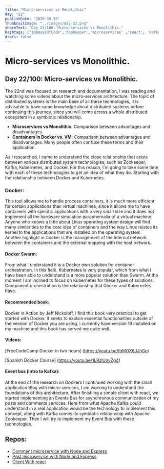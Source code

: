 ```yaml
---
title: "Micro-services vs Monolithic"
day: "22"
publishDate: "2020-08-30"
thumbnailImage: "../images/day-22.png"
shareText: "Day 22/100: Micro-services vs Monolithic."
hashtags: ["100DaysOfCode",'zookeeper','microservices' ,'react', 'kafka', 'dockerswarm', 'Monolithic', 'eventbus', 'async', 'docker']
draft: false
---
```


# Micro-services vs Monolithic.

## **Day 22/100: Micro-services vs Monolithic**.

The 22nd was focused on research and documentation, I was reading and watching some videos about the micro-services architecture. The topic of distributed systems is the main base of all these technologies, it is advisable to have some knowledge about distributed systems before continuing this journey, since you will come across a whole distributed ecosystem in a symbiotic relationship.
* **Microservices vs Monolithic**: Comparison between advantages and disadvantages.
* **Containers in Docker vs. VM**: Comparison between advantages and disadvantages. Many people often confuse these terms and their application.

As I researched, I came to understand the close relationship that exists between various distributed system technologies, such as Zookeeper, Kafka, Kubernetes, and Docker. For this reason, I'm going to take some time with each of these technologies to get an idea of ​​what they do. Starting with the relationship between Docker and Kubernetes.

### Docker:
This tool allows me to handle process containers, it is much more efficient for certain applications than virtual machines, since it allows me to have containers with specific applications with a very small size and it does not implement all the hardware simulation paraphernalia of a virtual machine. Anyone who knows a little about Linux operating system design will find many similarities to the core idea of ​​containers and the way Linux relates its kernel to the applications that are installed on the operating system. Another highlight in Docker is the management of the internal network between the containers and the external mapping with the host network.

#### Docker Swarm:
From what I understand it is a Docker own solution for container orchestration. In this field, Kubernetes is very popular, which from what I have been able to understand is a more popular solution than Swarm. At the moment I am inclined to focus on Kubernetes for these types of solutions. Component orchestration is the relationship that Docker and Kubernetes have.

#### **Recommended book**:

Docker in Action by Jeff Nickoloff, I find this book very practical to get started with Docker. It seeks to explain essential functionalities outside of the version of Docker you are using. I currently have version 19 installed on my machine and this book has served me quite well.

#### **Videos**:

[FreeCodeCamp Docker in two hours] (https://youtu.be/fqMOX6JJhGo)

[Spanish Docker Course] (https://youtu.be/1LRzlUoyZg4)


#### **Event bus** (intro to Kafka):

At the end of the research on Dockers I continued working with the small application Blog with micro-services, I am working to understand the foundations of this architecture. After finishing a simple client with react, we started implementing an Events Bus for asynchronous communication of my posts and comments services. Here from what Apache Kafka could understand in a real application would be the technology to implement this concept, along with Kafka comes its symbiotic relationship with Apache Zookeeper. Then I will try to implement my Event Bus with these technologies.  

## Repos:
* [Comment microservice with Node and Express](https://github.com/difo23/commentsmicroservice)  
* [Post microservice with Node and Express](https://github.com/difo23/postmicroservice)  
* [Client With react](https://github.com/difo23/clientblogs)  
